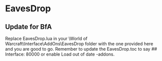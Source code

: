 # EavesDrop

## Update for BfA

Replace EavesDrop.lua in your \World of Warcraft\Interface\AddOns\EavesDrop folder with the one provided here and you are good to go. Remember to update the EavesDrop.toc to say ## Interface: 80000 or enable Load out of date -addons.